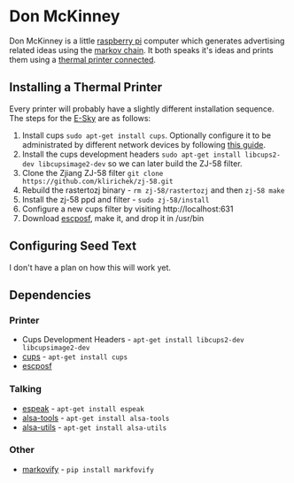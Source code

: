 # Don McKinney

Don McKinney is a little [raspberry pi](https://www.raspberrypi.org/) computer which generates advertising related ideas using the [markov chain](https://en.wikipedia.org/wiki/Markov_chain). It both speaks it's ideas and prints them using a [thermal printer connected](https://www.amazon.com/Esky-High-speed-Receipt-Compatible-Commands/dp/B011KF6GW4/ref=sr_1_1?rps=1&ie=UTF8&qid=1466548398&sr=8-1&keywords=receipt+printer&refinements=p_85%3A2470955011#feature-bullets-btf).


## Installing a Thermal Printer
Every printer will probably have a slightly different installation sequence. The steps for the [E-Sky](https://www.amazon.com/Esky-High-speed-Receipt-Compatible-Commands/dp/B011KF6GW4/ref=sr_1_1?rps=1&ie=UTF8&qid=1466548398&sr=8-1&keywords=receipt+printer&refinements=p_85%3A2470955011#feature-bullets-btf) are as follows:

1. Install cups `sudo apt-get install cups`.  Optionally configure it to be administrated by different network devices by following [this guide](http://www.howtogeek.com/169679/how-to-add-a-printer-to-your-raspberry-pi-or-other-linux-computer/).
1. Install the cups development headers `sudo apt-get install libcups2-dev libcupsimage2-dev` so we can later build the ZJ-58 filter.
1. Clone the Zjiang ZJ-58 filter `git clone https://github.com/klirichek/zj-58.git`
1. Rebuild the rastertozj binary - `rm zj-58/rastertozj` and then `zj-58 make`
1. Install the zj-58 ppd and filter - `sudo zj-58/install`
1. Configure a new cups filter by visiting http://localhost:631
1. Download [escposf](http://www.tux.org/~bball/escposf/), make it, and drop it in /usr/bin



## Configuring Seed Text
I don't have a plan on how this will work yet.



## Dependencies
### Printer
* Cups Development Headers - `apt-get install libcups2-dev libcupsimage2-dev`
* [cups](https://wiki.archlinux.org/index.php/CUPS) - `apt-get install cups`
* [escposf](http://www.tux.org/~bball/escposf/)

### Talking
* [espeak](http://espeak.sourceforge.net/) - `apt-get install espeak`
* [alsa-tools](http://www.alsa-project.org/main/index.php/Main_Page) - `apt-get install alsa-tools`
* [alsa-utils](http://www.alsa-project.org/main/index.php/Main_Page) - `apt-get install alsa-utils`

### Other
* [markovify](https://github.com/jsvine/markovify) - `pip install markfovify`
